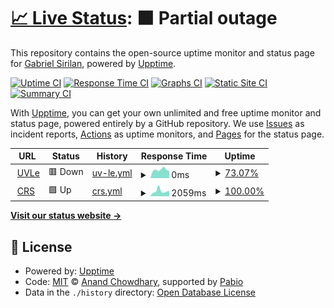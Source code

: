 # [📈 Live Status](https://heygsiri.github.io/upd-uptime): <!--live status--> **🟧 Partial outage**

This repository contains the open-source uptime monitor and status page for [Gabriel Sirilan](https://heygsiri.github.io/upd-uptime), powered by [Upptime](https://github.com/upptime/upptime).

[![Uptime CI](https://github.com/heygsiri/upd-uptime/workflows/Uptime%20CI/badge.svg)](https://github.com/heygsiri/upd-uptime/actions?query=workflow%3A%22Uptime+CI%22)
[![Response Time CI](https://github.com/heygsiri/upd-uptime/workflows/Response%20Time%20CI/badge.svg)](https://github.com/heygsiri/upd-uptime/actions?query=workflow%3A%22Response+Time+CI%22)
[![Graphs CI](https://github.com/heygsiri/upd-uptime/workflows/Graphs%20CI/badge.svg)](https://github.com/heygsiri/upd-uptime/actions?query=workflow%3A%22Graphs+CI%22)
[![Static Site CI](https://github.com/heygsiri/upd-uptime/workflows/Static%20Site%20CI/badge.svg)](https://github.com/heygsiri/upd-uptime/actions?query=workflow%3A%22Static+Site+CI%22)
[![Summary CI](https://github.com/heygsiri/upd-uptime/workflows/Summary%20CI/badge.svg)](https://github.com/heygsiri/upd-uptime/actions?query=workflow%3A%22Summary+CI%22)

With [Upptime](https://upptime.js.org), you can get your own unlimited and free uptime monitor and status page, powered entirely by a GitHub repository. We use [Issues](https://github.com/heygsiri/upd-uptime/issues) as incident reports, [Actions](https://github.com/heygsiri/upd-uptime/actions) as uptime monitors, and [Pages](https://heygsiri.github.io/upd-uptime) for the status page.

<!--start: status pages-->
<!-- This summary is generated by Upptime (https://github.com/upptime/upptime) -->
<!-- Do not edit this manually, your changes will be overwritten -->
<!-- prettier-ignore -->
| URL | Status | History | Response Time | Uptime |
| --- | ------ | ------- | ------------- | ------ |
| <img alt="" src="https://icons.duckduckgo.com/ip3/uvle.upd.edu.ph.ico" height="13"> [UVLe](https://uvle.upd.edu.ph) | 🟥 Down | [uv-le.yml](https://github.com/heygsiri/upd-uptime/commits/HEAD/history/uv-le.yml) | <details><summary><img alt="Response time graph" src="./graphs/uv-le/response-time-week.png" height="20"> 0ms</summary><br><a href="https://heygsiri.github.io/upd-uptime/history/uv-le"><img alt="Response time 0" src="https://img.shields.io/endpoint?url=https%3A%2F%2Fraw.githubusercontent.com%2Fheygsiri%2Fupd-uptime%2FHEAD%2Fapi%2Fuv-le%2Fresponse-time.json"></a><br><a href="https://heygsiri.github.io/upd-uptime/history/uv-le"><img alt="24-hour response time 0" src="https://img.shields.io/endpoint?url=https%3A%2F%2Fraw.githubusercontent.com%2Fheygsiri%2Fupd-uptime%2FHEAD%2Fapi%2Fuv-le%2Fresponse-time-day.json"></a><br><a href="https://heygsiri.github.io/upd-uptime/history/uv-le"><img alt="7-day response time 0" src="https://img.shields.io/endpoint?url=https%3A%2F%2Fraw.githubusercontent.com%2Fheygsiri%2Fupd-uptime%2FHEAD%2Fapi%2Fuv-le%2Fresponse-time-week.json"></a><br><a href="https://heygsiri.github.io/upd-uptime/history/uv-le"><img alt="30-day response time 0" src="https://img.shields.io/endpoint?url=https%3A%2F%2Fraw.githubusercontent.com%2Fheygsiri%2Fupd-uptime%2FHEAD%2Fapi%2Fuv-le%2Fresponse-time-month.json"></a><br><a href="https://heygsiri.github.io/upd-uptime/history/uv-le"><img alt="1-year response time 0" src="https://img.shields.io/endpoint?url=https%3A%2F%2Fraw.githubusercontent.com%2Fheygsiri%2Fupd-uptime%2FHEAD%2Fapi%2Fuv-le%2Fresponse-time-year.json"></a></details> | <details><summary><a href="https://heygsiri.github.io/upd-uptime/history/uv-le">73.07%</a></summary><a href="https://heygsiri.github.io/upd-uptime/history/uv-le"><img alt="All-time uptime 73.07%" src="https://img.shields.io/endpoint?url=https%3A%2F%2Fraw.githubusercontent.com%2Fheygsiri%2Fupd-uptime%2FHEAD%2Fapi%2Fuv-le%2Fuptime.json"></a><br><a href="https://heygsiri.github.io/upd-uptime/history/uv-le"><img alt="24-hour uptime 73.07%" src="https://img.shields.io/endpoint?url=https%3A%2F%2Fraw.githubusercontent.com%2Fheygsiri%2Fupd-uptime%2FHEAD%2Fapi%2Fuv-le%2Fuptime-day.json"></a><br><a href="https://heygsiri.github.io/upd-uptime/history/uv-le"><img alt="7-day uptime 73.07%" src="https://img.shields.io/endpoint?url=https%3A%2F%2Fraw.githubusercontent.com%2Fheygsiri%2Fupd-uptime%2FHEAD%2Fapi%2Fuv-le%2Fuptime-week.json"></a><br><a href="https://heygsiri.github.io/upd-uptime/history/uv-le"><img alt="30-day uptime 73.07%" src="https://img.shields.io/endpoint?url=https%3A%2F%2Fraw.githubusercontent.com%2Fheygsiri%2Fupd-uptime%2FHEAD%2Fapi%2Fuv-le%2Fuptime-month.json"></a><br><a href="https://heygsiri.github.io/upd-uptime/history/uv-le"><img alt="1-year uptime 73.07%" src="https://img.shields.io/endpoint?url=https%3A%2F%2Fraw.githubusercontent.com%2Fheygsiri%2Fupd-uptime%2FHEAD%2Fapi%2Fuv-le%2Fuptime-year.json"></a></details>
| <img alt="" src="https://icons.duckduckgo.com/ip3/crs.upd.edu.ph.ico" height="13"> [CRS](https://crs.upd.edu.ph) | 🟩 Up | [crs.yml](https://github.com/heygsiri/upd-uptime/commits/HEAD/history/crs.yml) | <details><summary><img alt="Response time graph" src="./graphs/crs/response-time-week.png" height="20"> 2059ms</summary><br><a href="https://heygsiri.github.io/upd-uptime/history/crs"><img alt="Response time 2059" src="https://img.shields.io/endpoint?url=https%3A%2F%2Fraw.githubusercontent.com%2Fheygsiri%2Fupd-uptime%2FHEAD%2Fapi%2Fcrs%2Fresponse-time.json"></a><br><a href="https://heygsiri.github.io/upd-uptime/history/crs"><img alt="24-hour response time 2059" src="https://img.shields.io/endpoint?url=https%3A%2F%2Fraw.githubusercontent.com%2Fheygsiri%2Fupd-uptime%2FHEAD%2Fapi%2Fcrs%2Fresponse-time-day.json"></a><br><a href="https://heygsiri.github.io/upd-uptime/history/crs"><img alt="7-day response time 2059" src="https://img.shields.io/endpoint?url=https%3A%2F%2Fraw.githubusercontent.com%2Fheygsiri%2Fupd-uptime%2FHEAD%2Fapi%2Fcrs%2Fresponse-time-week.json"></a><br><a href="https://heygsiri.github.io/upd-uptime/history/crs"><img alt="30-day response time 2059" src="https://img.shields.io/endpoint?url=https%3A%2F%2Fraw.githubusercontent.com%2Fheygsiri%2Fupd-uptime%2FHEAD%2Fapi%2Fcrs%2Fresponse-time-month.json"></a><br><a href="https://heygsiri.github.io/upd-uptime/history/crs"><img alt="1-year response time 2059" src="https://img.shields.io/endpoint?url=https%3A%2F%2Fraw.githubusercontent.com%2Fheygsiri%2Fupd-uptime%2FHEAD%2Fapi%2Fcrs%2Fresponse-time-year.json"></a></details> | <details><summary><a href="https://heygsiri.github.io/upd-uptime/history/crs">100.00%</a></summary><a href="https://heygsiri.github.io/upd-uptime/history/crs"><img alt="All-time uptime 100.00%" src="https://img.shields.io/endpoint?url=https%3A%2F%2Fraw.githubusercontent.com%2Fheygsiri%2Fupd-uptime%2FHEAD%2Fapi%2Fcrs%2Fuptime.json"></a><br><a href="https://heygsiri.github.io/upd-uptime/history/crs"><img alt="24-hour uptime 100.00%" src="https://img.shields.io/endpoint?url=https%3A%2F%2Fraw.githubusercontent.com%2Fheygsiri%2Fupd-uptime%2FHEAD%2Fapi%2Fcrs%2Fuptime-day.json"></a><br><a href="https://heygsiri.github.io/upd-uptime/history/crs"><img alt="7-day uptime 100.00%" src="https://img.shields.io/endpoint?url=https%3A%2F%2Fraw.githubusercontent.com%2Fheygsiri%2Fupd-uptime%2FHEAD%2Fapi%2Fcrs%2Fuptime-week.json"></a><br><a href="https://heygsiri.github.io/upd-uptime/history/crs"><img alt="30-day uptime 100.00%" src="https://img.shields.io/endpoint?url=https%3A%2F%2Fraw.githubusercontent.com%2Fheygsiri%2Fupd-uptime%2FHEAD%2Fapi%2Fcrs%2Fuptime-month.json"></a><br><a href="https://heygsiri.github.io/upd-uptime/history/crs"><img alt="1-year uptime 100.00%" src="https://img.shields.io/endpoint?url=https%3A%2F%2Fraw.githubusercontent.com%2Fheygsiri%2Fupd-uptime%2FHEAD%2Fapi%2Fcrs%2Fuptime-year.json"></a></details>

<!--end: status pages-->

[**Visit our status website →**](https://heygsiri.github.io/upd-uptime)

## 📄 License

- Powered by: [Upptime](https://github.com/upptime/upptime)
- Code: [MIT](./LICENSE) © [Anand Chowdhary](https://anandchowdhary.com), supported by [Pabio](https://pabio.com)
- Data in the `./history` directory: [Open Database License](https://opendatacommons.org/licenses/odbl/1-0/)
